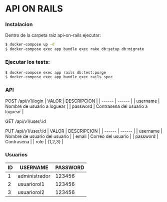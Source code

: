 # API ON RAILS

### Instalacion
Dentro de la carpeta raiz api-on-rails ejecutar:
```bash
$ docker-compose up -d
$ docker-compose exec app bundle exec rake db:setup db:migrate
```

### Ejecutar los tests:
```sh
$ docker-compose exec app rails db:test:purge
$ docker-compose exec app bundle exec rails spec
```

### API
POST /api/v1/login
| VALOR | DESCRIPCION |
| ------ | ------ |
| username | Nombre de usuario a loguear |
| password | Contrasena del usuario a loguear |

GET /api/v1/user/:id

PUT /api/v1/user/:id
| VALOR | DESCRIPCION |
| ------ | ------ |
| username | Nombre de usuario del usuario |
| email | Correo del usuario  |
| password | Contrasena |
| role | {1,2,3} |

### Usuarios
| ID | USERNAME | PASSWORD |
| ------ | ------ | ------ |
| 1 | administrador | 123456 |
| 2 | usuariorol1 | 123456 |
| 3 | usuariorol2 | 123456 |
